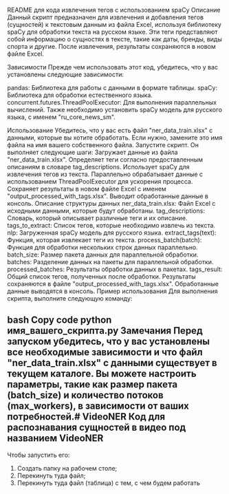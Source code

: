 README для кода извлечения тегов с использованием spaCy
Описание
Данный скрипт предназначен для извлечения и добавления тегов (сущностей) к текстовым данным из файла Excel, используя библиотеку spaCy для обработки текста на русском языке. Эти теги представляют собой информацию о сущностях в тексте, такие как даты, бренды, виды спорта и другие. После извлечения, результаты сохраняются в новом файле Excel.

Зависимости
Прежде чем использовать этот код, убедитесь, что у вас установлены следующие зависимости:

pandas: Библиотека для работы с данными в формате таблицы.
spaCy: Библиотека для обработки естественного языка.
concurrent.futures.ThreadPoolExecutor: Для выполнения параллельных вычислений.
Также необходимо установить spaCy модель для русского языка, с именем "ru_core_news_sm".

Использование
Убедитесь, что у вас есть файл "ner_data_train.xlsx" с данными, которые вы хотите обработать. Если нужно, замените это имя файла на имя вашего собственного файла.
Запустите скрипт. Он выполняет следующие шаги:
Загружает данные из файла "ner_data_train.xlsx".
Определяет теги согласно предоставленным описаниям в словаре tag_descriptions.
Использует spaCy для извлечения тегов из текста.
Параллельно обрабатывает данные с использованием ThreadPoolExecutor для ускорения процесса.
Сохраняет результаты в новом файле Excel с именем "output_processed_with_tags.xlsx".
Выводит обработанные данные в консоль.
Описание структуры данных
ner_data_train.xlsx: Файл Excel с исходными данными, которые будут обработаны.
tag_descriptions: Словарь, который описывает различные теги и их описание.
tags_to_extract: Список тегов, которые необходимо извлечь из текста.
nlp: Загруженная spaCy модель для русского языка.
extract_tags(text): Функция, которая извлекает теги из текста.
process_batch(batch): Функция для обработки нескольких строк данных параллельно.
batch_size: Размер пакета данных для параллельной обработки.
batches: Разделение данных на пакеты для параллельной обработки.
processed_batches: Результаты обработки данных в пакетах.
tags_result: Общий список тегов, полученных после обработки.
Результаты сохраняются в файле "output_processed_with_tags.xlsx".
Обработанные данные выводятся в консоль.
Пример использования
Для выполнения скрипта, выполните следующую команду:

bash
Copy code
python имя_вашего_скрипта.py
Замечания
Перед запуском убедитесь, что у вас установлены все необходимые зависимости и что файл "ner_data_train.xlsx" с данными существует в текущем каталоге.
Вы можете настроить параметры, такие как размер пакета (batch_size) и количество потоков (max_workers), в зависимости от ваших потребностей.# VideoNER
Код для распознавания сущностей в видео под названием VideoNER
--------------------------------------------------------------
Чтобы запустить его:
1. Создать папку на рабочем столе;
2. Перекинуть туда файл;
3. Перекинуть туда файл (таблица) с тем, с чем будем работать
   
